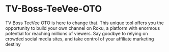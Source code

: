 # TV-Boss-TeeVee-OTO
TV Boss TeeVee OTO is here to change that. This unique tool offers you the opportunity to build your own channel on Roku, a platform with enormous potential for reaching millions of viewers. Say goodbye to relying on crowded social media sites, and take control of your affiliate marketing destiny

